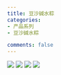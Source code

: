 ```yaml
---
title: 豆沙碱水粽 
categories:
- 产品系列
- 豆沙碱水粽

comments: false
---
```


<img src="/css/images/doushajianshuizong/a.jpg">

<img src="/css/images/doushajianshuizong/b.jpg">

<img src="/css/images/doushajianshuizong/c.jpg">

<img src="/css/images/doushajianshuizong/d.jpg">
